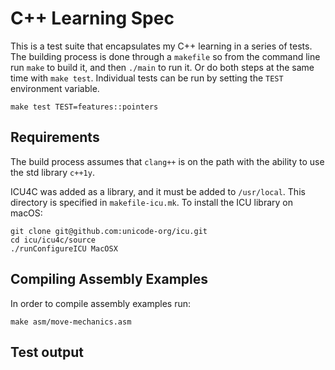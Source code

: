 # C++ Learning Spec

This is a test suite that encapsulates my C++ learning in a series of tests. The building process is done through a `makefile` so from the command line run `make` to build it, and then `./main` to run it. Or do both steps at the same time with `make test`. Individual tests can be run by setting the `TEST` environment variable.

```
make test TEST=features::pointers
```

## Requirements

The build process assumes that `clang++` is on the path with the ability to use the std library `c++1y`.

ICU4C was added as a library, and it must be added to `/usr/local`. This directory is specified in `makefile-icu.mk`. To install the ICU library on macOS:

```
git clone git@github.com:unicode-org/icu.git
cd icu/icu4c/source
./runConfigureICU MacOSX
```

## Compiling Assembly Examples

In order to compile assembly examples run:

```
make asm/move-mechanics.asm
```

## Test output
